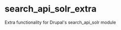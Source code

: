search_api_solr_extra
=====================

Extra functionality for Drupal's search_api_solr module
